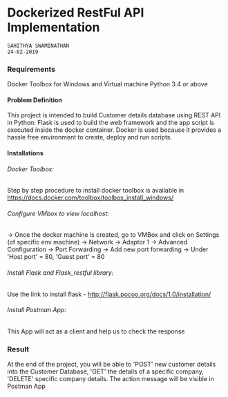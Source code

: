 # Dockerized RestFul API Implementation

```
SAHITHYA SWAMINATHAN
24-02-2019
```

### Requirements

Docker Toolbox for Windows and Virtual machine
Python 3.4 or above

#### Problem Definition

This project is intended to build Customer details database using REST API in Python. Flask is used to build the web framework and the app script is executed inside the docker container. Docker is used because it provides a hassle free environment to create, deploy and run scripts. 

#### Installations

###### Docker Toolbox: 
Step by step procedure to install docker toolbox is available in https://docs.docker.com/toolbox/toolbox_install_windows/

###### Configure VMbox to view localhost:
-> Once the docker machine is created, go to VMBox and click on Settings (of specific env machine) -> Network -> Adaptor 1 -> Advanced Configuration -> Port Forwarding -> Add new port forwarding -> Under 'Host port' = 80, 'Guest port' = 80

###### Install Flask and Flask_restful library:
Use the link to install flask - http://flask.pocoo.org/docs/1.0/installation/

###### Install Postman App:
This App will act as a client and help us to check the response

### Result

At the end of the project, you will be able to 'POST' new customer details into the Customer Database, 'GET' the details of a specific company, 'DELETE' specific company details. The action message will be visible in Postman App
